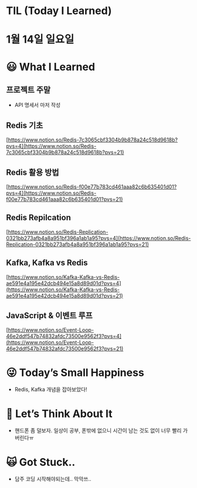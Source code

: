 # TIL (Today I Learned)

# 1월 14일 일요일

# 😃 What I Learned

## 프로젝트 주말

- API 명세서 마저 작성

## Redis 기초

[https://www.notion.so/Redis-7c3065cbf3304b9b878a24c518d9618b?pvs=4](https://www.notion.so/Redis-7c3065cbf3304b9b878a24c518d9618b?pvs=21)

## Redis 활용 방법

[https://www.notion.so/Redis-f00e77b783cd461aaa82c6b635401d01?pvs=4](https://www.notion.so/Redis-f00e77b783cd461aaa82c6b635401d01?pvs=21)

## Redis Repilcation

[https://www.notion.so/Redis-Replication-0321bb273afb4a8a951bf396a1ab1a95?pvs=4](https://www.notion.so/Redis-Replication-0321bb273afb4a8a951bf396a1ab1a95?pvs=21)

## Kafka, Kafka vs Redis

[https://www.notion.so/Kafka-Kafka-vs-Redis-ae591e4a195e42dcb494e15a8d89d01d?pvs=4](https://www.notion.so/Kafka-Kafka-vs-Redis-ae591e4a195e42dcb494e15a8d89d01d?pvs=21)

## JavaScript & 이벤트 루프

[https://www.notion.so/Event-Loop-46e2ddf547b74832afdc73500e9562f3?pvs=4](https://www.notion.so/Event-Loop-46e2ddf547b74832afdc73500e9562f3?pvs=21)

# 😜 Today’s Small Happiness

- Redis, Kafka 개념을 잡아보았다!

# 🧐 Let’s Think About It

- 핸드폰 좀 덜보자. 일상이 공부, 폰밖에 없으니 시간이 남는 것도 없이 너무 빨리 가버린다ㅠ

# 🙀 Got Stuck..

- 담주 코딩 시작해야되는데.. 막막쓰..